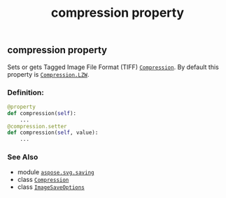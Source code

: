 ﻿---
title: compression property
second_title: Aspose.SVG for Python via .NET API References
description: 
type: docs
weight: 40
url: /python-net/aspose.svg.saving/imagesaveoptions/compression/
is_root: false
---

## compression property


Sets or gets Tagged Image File Format (TIFF) [`Compression`](/svg/python-net/aspose.svg.rendering.image/compression). By default this property is [`Compression.LZW`](/svg/python-net/aspose.svg.rendering.image/compression#LZW).
### Definition:
```python
@property
def compression(self):
    ...
@compression.setter
def compression(self, value):
    ...
```

### See Also
* module [`aspose.svg.saving`](../../)
* class [`Compression`](/svg/python-net/aspose.svg.rendering.image/compression)
* class [`ImageSaveOptions`](/svg/python-net/aspose.svg.saving/imagesaveoptions)
